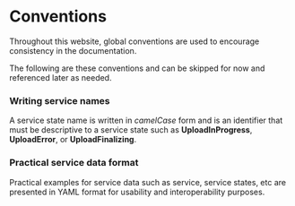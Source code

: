 # Conventions
Throughout this website, global conventions are used to encourage consistency in the documentation.

The following are these conventions and can be skipped for now and referenced later as needed.

### Writing service names
A service state name is written in *camelCase* form and is an identifier that must be descriptive to a service state such as **UploadInProgress**, **UploadError**, or **UploadFinalizing**.

### Practical service data format
Practical examples for service data such as service, service states, etc are presented in YAML format for usability and interoperability purposes.
